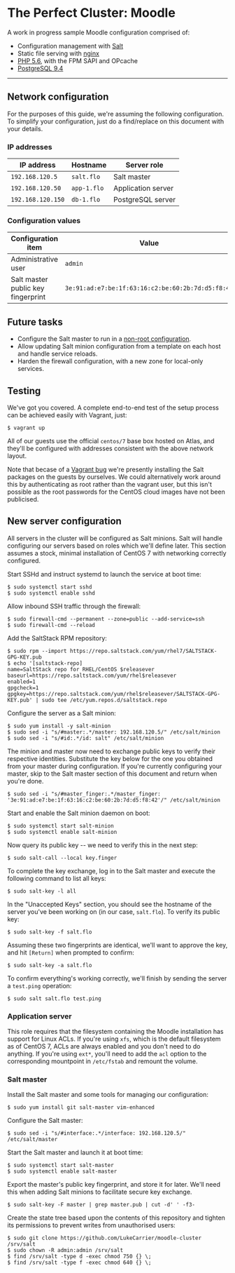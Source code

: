 # The Perfect Cluster: Moodle

A work in progress sample Moodle configuration comprised of:

* Configuration management with [Salt](https://docs.saltstack.com/en/getstarted/)
* Static file serving with [nginx](http://nginx.org/)
* [PHP 5.6](http://php.net/), with the FPM SAPI and OPcache
* [PostgreSQL 9.4](http://www.postgresql.org/)

* * *

## Network configuration

For the purposes of this guide, we're assuming the following configuration. To
simplify your configuration, just do a find/replace on this document with your
details.

### IP addresses

| IP address            | Hostname        | Server role        |
| --------------------- | --------------- | ------------------ |
| ```192.168.120.5```   | ```salt.flo```  | Salt master        |
| ```192.168.120.50```  | ```app-1.flo``` | Application server |
| ```192.168.120.150``` | ```db-1.flo```  | PostgreSQL server  |

### Configuration values

| Configuration item                 | Value                                                 |
| ---------------------------------- | ----------------------------------------------------- |
| Administrative user                | ```admin```                                           |
| Salt master public key fingerprint | ```3e:91:ad:e7:be:1f:63:16:c2:be:60:2b:7d:d5:f8:42``` |

## Future tasks

* Configure the Salt master to run in a [non-root configuration](https://docs.saltstack.com/en/latest/ref/configuration/nonroot.html).
* Allow updating Salt minion configuration from a template on each host and handle service reloads.
* Harden the firewall configuration, with a new zone for local-only services.

## Testing

We've got you covered. A complete end-to-end test of the setup process can be
achieved easily with Vagrant, just:

    $ vagrant up

All of our guests use the official ```centos/7``` base box hosted on Atlas, and
they'll be configured with addresses consistent with the above network layout.

Note that becase of a [Vagrant bug](https://github.com/mitchellh/vagrant/issues/5973)
we're presently installing the Salt packages on the guests by ourselves. We
could alternatively work around this by authenticating as root rather than the
vagrant user, but this isn't possible as the root passwords for the CentOS cloud
images have not been publicised.

## New server configuration

All servers in the cluster will be configured as Salt minions. Salt will handle
configuring our servers based on roles which we'll define later. This section
assumes a stock, minimal installation of CentOS 7 with networking correctly
configured.

Start SSHd and instruct systemd to launch the service at boot time:

    $ sudo systemctl start sshd
    $ sudo systemctl enable sshd

Allow inbound SSH traffic through the firewall:

    $ sudo firewall-cmd --permanent --zone=public --add-service=ssh
    $ sudo firewall-cmd --reload

Add the SaltStack RPM repository:

    $ sudo rpm --import https://repo.saltstack.com/yum/rhel7/SALTSTACK-GPG-KEY.pub
    $ echo '[saltstack-repo]
    name=SaltStack repo for RHEL/CentOS $releasever
    baseurl=https://repo.saltstack.com/yum/rhel$releasever
    enabled=1
    gpgcheck=1
    gpgkey=https://repo.saltstack.com/yum/rhel$releasever/SALTSTACK-GPG-KEY.pub' | sudo tee /etc/yum.repos.d/saltstack.repo

Configure the server as a Salt minion:

    $ sudo yum install -y salt-minion
    $ sudo sed -i "s/#master:.*/master: 192.168.120.5/" /etc/salt/minion
    $ sudo sed -i "s/#id:.*/id: salt" /etc/salt/minion

The minion and master now need to exchange public keys to verify their
respective identities. Substitute the key below for the one you obtained from
your master during configuration. If you're currently configuring your master,
skip to the Salt master section of this document and return when you're done.

    $ sudo sed -i "s/#master_finger:.*/master_finger: '3e:91:ad:e7:be:1f:63:16:c2:be:60:2b:7d:d5:f8:42'/" /etc/salt/minion

Start and enable the Salt minion daemon on boot:

    $ sudo systemctl start salt-minion
    $ sudo systemctl enable salt-minion

Now query its public key -- we need to verify this in the next step:

    $ sudo salt-call --local key.finger

To complete the key exchange, log in to the Salt master and execute the
following command to list all keys:

    $ sudo salt-key -l all

In the "Unaccepted Keys" section, you should see the hostname of the server
you've been working on (in our case, ```salt.flo```). To verify its public key:

    $ sudo salt-key -f salt.flo

Assuming these two fingerprints are identical, we'll want to approve the key,
and hit ```[Return]``` when prompted to confirm:

    $ sudo salt-key -a salt.flo

To confirm everything's working correctly, we'll finish by sending the server
a ```test.ping``` operation:

    $ sudo salt salt.flo test.ping

### Application server

This role requires that the filesystem containing the Moodle installation has
support for Linux ACLs. If you're using ```xfs```, which is the default
filesystem as of CentOS 7, ACLs are always enabled and you don't need to do
anything. If you're using ```ext*```, you'll need to add the ```acl``` option to
the corresponding mountpoint in ```/etc/fstab``` and remount the volume.

### Salt master

Install the Salt master and some tools for managing our configuration:

    $ sudo yum install git salt-master vim-enhanced

Configure the Salt master:

    $ sudo sed -i "s/#interface:.*/interface: 192.168.120.5/" /etc/salt/master

Start the Salt master and launch it at boot time:

    $ sudo systemctl start salt-master
    $ sudo systemctl enable salt-master

Export the master's public key fingerprint, and store it for later. We'll need
this when adding Salt minions to facilitate secure key exchange.

    $ sudo salt-key -F master | grep master.pub | cut -d' ' -f3-

Create the state tree based upon the contents of this repository and tighten its
permissions to prevent writes from unauthorised users:

    $ sudo git clone https://github.com/LukeCarrier/moodle-cluster /srv/salt
    $ sudo chown -R admin:admin /srv/salt
    $ find /srv/salt -type d -exec chmod 750 {} \;
    $ find /srv/salt -type f -exec chmod 640 {} \;
